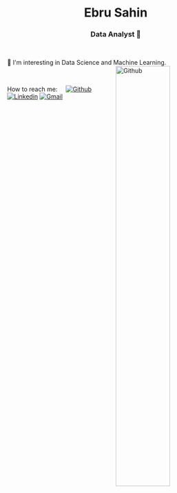 
<!---
ebRu-sahin0/ebRu-sahin0 is a ✨ special ✨ repository because its `README.md` (this file) appears on your GitHub profile.
You can click the Preview link to take a look at your changes.
--->
<h1 align="center">Ebru Sahin</h1>

<h3 align="center"> Data Analyst   🚀 </h3>

&nbsp;

 🌱 I'm interesting in Data Science and Machine Learning.
&nbsp;
<img width="50%" align="right" alt="Github" src="https://encrypted-tbn0.gstatic.com/images?q=tbn:ANd9GcSInW4tQ8LgxZaVNX-IuSMmBT7cub_WQKqFhw&usqp=CAU" />


&nbsp;

How to reach me:
&nbsp;
&nbsp;
[![Github](https://img.shields.io/badge/-Github-000?style=flat&logo=Github&logoColor=white)](https://github.com/ebRu-sahin0)
[![Linkedin](https://img.shields.io/badge/-LinkedIn-blue?style=flat&logo=Linkedin&logoColor=white)](https://www.linkedin.com/in/ebru-sahin-b4926228/)
[![Gmail](https://img.shields.io/badge/-Gmail-c14438?style=flat&logo=Gmail&logoColor=white)](mailto:ebrusahin7@gmail.com)

&nbsp;

